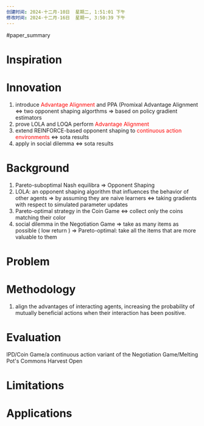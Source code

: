 ```yaml
---
创建时间: 2024-十二月-10日  星期二, 1:51:01 下午
修改时间: 2024-十二月-16日  星期一, 3:50:39 下午
---
```

#paper_summary 

# Inspiration



# Innovation
1. introduce <font color="#ff0000">Advantage Alignment</font> and PPA (Promixal Advantage Alignment $\Longleftrightarrow$ two opponent shaping algorthms $\Longrightarrow$ based on policy gradient estimators
2. prove LOLA and LOQA perform<font color="#ff0000"> Advantage Alignment</font> 
3. extend REINFORCE-based opponent shaping to <font color="#ff0000">continuous action environments</font> $\Longleftrightarrow$ sota results
4. apply in social dilemma $\Longleftrightarrow$ sota results


# Background
1. Pareto-suboptimal Nash equilibra $\Longrightarrow$ Opponent Shaping
2. LOLA: an opponent shaping algorithm that influences the behavior of other agents $\Longrightarrow$ by assuming they are naive learners $\Longleftrightarrow$  taking gradients with respect to simulated parameter updates
3. Pareto-optimal strategy in the Coin Game $\Longleftrightarrow$ collect only the coins matching their color
4. social dilemma in the Negotiation Game $\Longrightarrow$ take as many items as possible ( low return ) $\Longrightarrow$ Pareto-optimal: take all the items that are more valuable to them


# Problem



# Methodology
1. align the advantages of interacting agents, increasing the probability of mutually beneficial actions when their interaction has been positive.


# Evaluation
IPD/Coin Game/a continuous action variant of the Negotiation Game/Melting Pot's Commons Harvest Open


# Limitations



# Applications